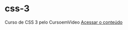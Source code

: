 # css-3
 Curso de CSS 3 pelo CursoemVideo
<a href="https://thiagoaugustoandrade.github.io/css-3/desafio/des010/index.html">Acessar o conteúdo</a>
<!-- Teste01-->
